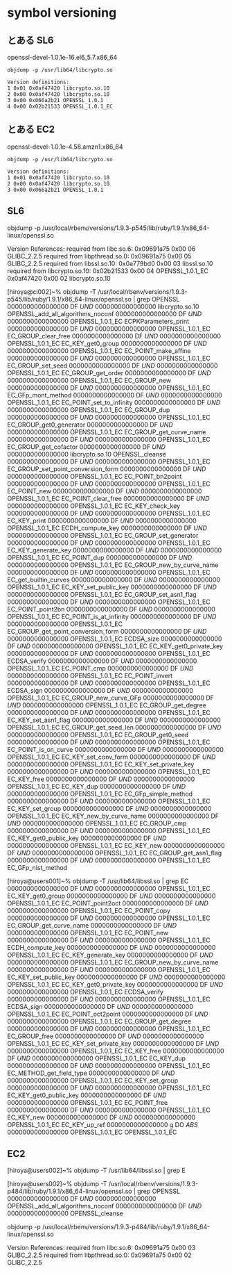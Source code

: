 # symbol versioning

## とある SL6

openssl-devel-1.0.1e-16.el6_5.7.x86_64

```
objdump -p /usr/lib64/libcrypto.so

Version definitions:
1 0x01 0x0af47420 libcrypto.so.10
2 0x00 0x0af47420 libcrypto.so.10
3 0x00 0x066a2b21 OPENSSL_1.0.1
4 0x00 0x02b21533 OPENSSL_1.0.1_EC
```

## とある EC2

openssl-devel-1.0.1e-4.58.amzn1.x86_64

```
objdump -p /usr/lib64/libcrypto.so

Version definitions:
1 0x01 0x0af47420 libcrypto.so.10
2 0x00 0x0af47420 libcrypto.so.10
3 0x00 0x066a2b21 OPENSSL_1.0.1
```

## SL6

objdump -p /usr/local/rbenv/versions/1.9.3-p545/lib/ruby/1.9.1/x86_64-linux/openssl.so

Version References:
  required from libc.so.6:
    0x09691a75 0x00 06 GLIBC_2.2.5
  required from libpthread.so.0:
    0x09691a75 0x00 05 GLIBC_2.2.5
  required from libssl.so.10:
    0x0a779bd0 0x00 03 libssl.so.10
  required from libcrypto.so.10:
    0x02b21533 0x00 04 OPENSSL_1.0.1_EC
    0x0af47420 0x00 02 libcrypto.so.10

[hiroya@ci002]~% objdump -T /usr/local/rbenv/versions/1.9.3-p545/lib/ruby/1.9.1/x86_64-linux/openssl.so | grep OPENSSL
0000000000000000      DF *UND*  0000000000000000  libcrypto.so.10 OPENSSL_add_all_algorithms_noconf
0000000000000000      DF *UND*  0000000000000000  OPENSSL_1.0.1_EC ECPKParameters_print
0000000000000000      DF *UND*  0000000000000000  OPENSSL_1.0.1_EC EC_GROUP_clear_free
0000000000000000      DF *UND*  0000000000000000  OPENSSL_1.0.1_EC EC_KEY_get0_group
0000000000000000      DF *UND*  0000000000000000  OPENSSL_1.0.1_EC EC_POINT_make_affine
0000000000000000      DF *UND*  0000000000000000  OPENSSL_1.0.1_EC EC_GROUP_set_seed
0000000000000000      DF *UND*  0000000000000000  OPENSSL_1.0.1_EC EC_GROUP_get_order
0000000000000000      DF *UND*  0000000000000000  OPENSSL_1.0.1_EC EC_GROUP_new
0000000000000000      DF *UND*  0000000000000000  OPENSSL_1.0.1_EC EC_GFp_mont_method
0000000000000000      DF *UND*  0000000000000000  OPENSSL_1.0.1_EC EC_POINT_set_to_infinity
0000000000000000      DF *UND*  0000000000000000  OPENSSL_1.0.1_EC EC_GROUP_dup
0000000000000000      DF *UND*  0000000000000000  OPENSSL_1.0.1_EC EC_GROUP_get0_generator
0000000000000000      DF *UND*  0000000000000000  OPENSSL_1.0.1_EC EC_GROUP_get_curve_name
0000000000000000      DF *UND*  0000000000000000  OPENSSL_1.0.1_EC EC_GROUP_get_cofactor
0000000000000000      DF *UND*  0000000000000000  libcrypto.so.10 OPENSSL_cleanse
0000000000000000      DF *UND*  0000000000000000  OPENSSL_1.0.1_EC EC_GROUP_set_point_conversion_form
0000000000000000      DF *UND*  0000000000000000  OPENSSL_1.0.1_EC EC_POINT_bn2point
0000000000000000      DF *UND*  0000000000000000  OPENSSL_1.0.1_EC EC_POINT_new
0000000000000000      DF *UND*  0000000000000000  OPENSSL_1.0.1_EC EC_POINT_clear_free
0000000000000000      DF *UND*  0000000000000000  OPENSSL_1.0.1_EC EC_KEY_check_key
0000000000000000      DF *UND*  0000000000000000  OPENSSL_1.0.1_EC EC_KEY_print
0000000000000000      DF *UND*  0000000000000000  OPENSSL_1.0.1_EC ECDH_compute_key
0000000000000000      DF *UND*  0000000000000000  OPENSSL_1.0.1_EC EC_GROUP_set_generator
0000000000000000      DF *UND*  0000000000000000  OPENSSL_1.0.1_EC EC_KEY_generate_key
0000000000000000      DF *UND*  0000000000000000  OPENSSL_1.0.1_EC EC_POINT_dup
0000000000000000      DF *UND*  0000000000000000  OPENSSL_1.0.1_EC EC_GROUP_new_by_curve_name
0000000000000000      DF *UND*  0000000000000000  OPENSSL_1.0.1_EC EC_get_builtin_curves
0000000000000000      DF *UND*  0000000000000000  OPENSSL_1.0.1_EC EC_KEY_set_public_key
0000000000000000      DF *UND*  0000000000000000  OPENSSL_1.0.1_EC EC_GROUP_set_asn1_flag
0000000000000000      DF *UND*  0000000000000000  OPENSSL_1.0.1_EC EC_POINT_point2bn
0000000000000000      DF *UND*  0000000000000000  OPENSSL_1.0.1_EC EC_POINT_is_at_infinity
0000000000000000      DF *UND*  0000000000000000  OPENSSL_1.0.1_EC EC_GROUP_get_point_conversion_form
0000000000000000      DF *UND*  0000000000000000  OPENSSL_1.0.1_EC ECDSA_size
0000000000000000      DF *UND*  0000000000000000  OPENSSL_1.0.1_EC EC_KEY_get0_private_key
0000000000000000      DF *UND*  0000000000000000  OPENSSL_1.0.1_EC ECDSA_verify
0000000000000000      DF *UND*  0000000000000000  OPENSSL_1.0.1_EC EC_POINT_cmp
0000000000000000      DF *UND*  0000000000000000  OPENSSL_1.0.1_EC EC_POINT_invert
0000000000000000      DF *UND*  0000000000000000  OPENSSL_1.0.1_EC ECDSA_sign
0000000000000000      DF *UND*  0000000000000000  OPENSSL_1.0.1_EC EC_GROUP_new_curve_GFp
0000000000000000      DF *UND*  0000000000000000  OPENSSL_1.0.1_EC EC_GROUP_get_degree
0000000000000000      DF *UND*  0000000000000000  OPENSSL_1.0.1_EC EC_KEY_set_asn1_flag
0000000000000000      DF *UND*  0000000000000000  OPENSSL_1.0.1_EC EC_GROUP_get_seed_len
0000000000000000      DF *UND*  0000000000000000  OPENSSL_1.0.1_EC EC_GROUP_get0_seed
0000000000000000      DF *UND*  0000000000000000  OPENSSL_1.0.1_EC EC_POINT_is_on_curve
0000000000000000      DF *UND*  0000000000000000  OPENSSL_1.0.1_EC EC_KEY_set_conv_form
0000000000000000      DF *UND*  0000000000000000  OPENSSL_1.0.1_EC EC_KEY_set_private_key
0000000000000000      DF *UND*  0000000000000000  OPENSSL_1.0.1_EC EC_KEY_free
0000000000000000      DF *UND*  0000000000000000  OPENSSL_1.0.1_EC EC_KEY_dup
0000000000000000      DF *UND*  0000000000000000  OPENSSL_1.0.1_EC EC_GFp_simple_method
0000000000000000      DF *UND*  0000000000000000  OPENSSL_1.0.1_EC EC_KEY_set_group
0000000000000000      DF *UND*  0000000000000000  OPENSSL_1.0.1_EC EC_KEY_new_by_curve_name
0000000000000000      DF *UND*  0000000000000000  OPENSSL_1.0.1_EC EC_GROUP_cmp
0000000000000000      DF *UND*  0000000000000000  OPENSSL_1.0.1_EC EC_KEY_get0_public_key
0000000000000000      DF *UND*  0000000000000000  OPENSSL_1.0.1_EC EC_KEY_new
0000000000000000      DF *UND*  0000000000000000  OPENSSL_1.0.1_EC EC_GROUP_get_asn1_flag
0000000000000000      DF *UND*  0000000000000000  OPENSSL_1.0.1_EC EC_GFp_nist_method

[hiroya@users001]~% objdump -T /usr/lib64/libssl.so | grep EC
0000000000000000      DF *UND*  0000000000000000  OPENSSL_1.0.1_EC EC_KEY_get0_group
0000000000000000      DF *UND*  0000000000000000  OPENSSL_1.0.1_EC EC_POINT_point2oct
0000000000000000      DF *UND*  0000000000000000  OPENSSL_1.0.1_EC EC_POINT_copy
0000000000000000      DF *UND*  0000000000000000  OPENSSL_1.0.1_EC EC_GROUP_get_curve_name
0000000000000000      DF *UND*  0000000000000000  OPENSSL_1.0.1_EC EC_POINT_new
0000000000000000      DF *UND*  0000000000000000  OPENSSL_1.0.1_EC ECDH_compute_key
0000000000000000      DF *UND*  0000000000000000  OPENSSL_1.0.1_EC EC_KEY_generate_key
0000000000000000      DF *UND*  0000000000000000  OPENSSL_1.0.1_EC EC_GROUP_new_by_curve_name
0000000000000000      DF *UND*  0000000000000000  OPENSSL_1.0.1_EC EC_KEY_set_public_key
0000000000000000      DF *UND*  0000000000000000  OPENSSL_1.0.1_EC EC_KEY_get0_private_key
0000000000000000      DF *UND*  0000000000000000  OPENSSL_1.0.1_EC ECDSA_verify
0000000000000000      DF *UND*  0000000000000000  OPENSSL_1.0.1_EC ECDSA_sign
0000000000000000      DF *UND*  0000000000000000  OPENSSL_1.0.1_EC EC_POINT_oct2point
0000000000000000      DF *UND*  0000000000000000  OPENSSL_1.0.1_EC EC_GROUP_get_degree
0000000000000000      DF *UND*  0000000000000000  OPENSSL_1.0.1_EC EC_GROUP_free
0000000000000000      DF *UND*  0000000000000000  OPENSSL_1.0.1_EC EC_KEY_set_private_key
0000000000000000      DF *UND*  0000000000000000  OPENSSL_1.0.1_EC EC_KEY_free
0000000000000000      DF *UND*  0000000000000000  OPENSSL_1.0.1_EC EC_KEY_dup
0000000000000000      DF *UND*  0000000000000000  OPENSSL_1.0.1_EC EC_METHOD_get_field_type
0000000000000000      DF *UND*  0000000000000000  OPENSSL_1.0.1_EC EC_KEY_set_group
0000000000000000      DF *UND*  0000000000000000  OPENSSL_1.0.1_EC EC_KEY_get0_public_key
0000000000000000      DF *UND*  0000000000000000  OPENSSL_1.0.1_EC EC_POINT_free
0000000000000000      DF *UND*  0000000000000000  OPENSSL_1.0.1_EC EC_KEY_new
0000000000000000      DF *UND*  0000000000000000  OPENSSL_1.0.1_EC EC_KEY_up_ref
0000000000000000 g    DO *ABS*  0000000000000000  OPENSSL_1.0.1_EC OPENSSL_1.0.1_EC


## EC2

[hiroya@users002]~% objdump -T /usr/lib64/libssl.so | grep E

[hiroya@users002]~% objdump -T /usr/local/rbenv/versions/1.9.3-p484/lib/ruby/1.9.1/x86_64-linux/openssl.so | grep OPENSSL
0000000000000000      DF *UND*  0000000000000000              OPENSSL_add_all_algorithms_noconf
0000000000000000      DF *UND*  0000000000000000              OPENSSL_cleanse


objdump -p /usr/local/rbenv/versions/1.9.3-p484/lib/ruby/1.9.1/x86_64-linux/openssl.so

Version References:
  required from libc.so.6:
    0x09691a75 0x00 03 GLIBC_2.2.5
  required from libpthread.so.0:
    0x09691a75 0x00 02 GLIBC_2.2.5

